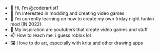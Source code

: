 - 👋 Hi, I’m @coderartist1
- 👀 I’m interested in modding and creating video games
- 🌱 I’m currently learning on how to create my own friday night funkin mod (IN 2022)
- 💞️ My inspiration are youtubers that create video games and stuff
- 📫 How to reach me: i guess roblox lol
- 🖼️ I love to do art, especially with krita and other drawing apps
<!---
coderartist1/coderartist1 is a ✨ special ✨ repository because its `README.md` (this file) appears on your GitHub profile.
You can click the Preview link to take a look at your changes.
--->
